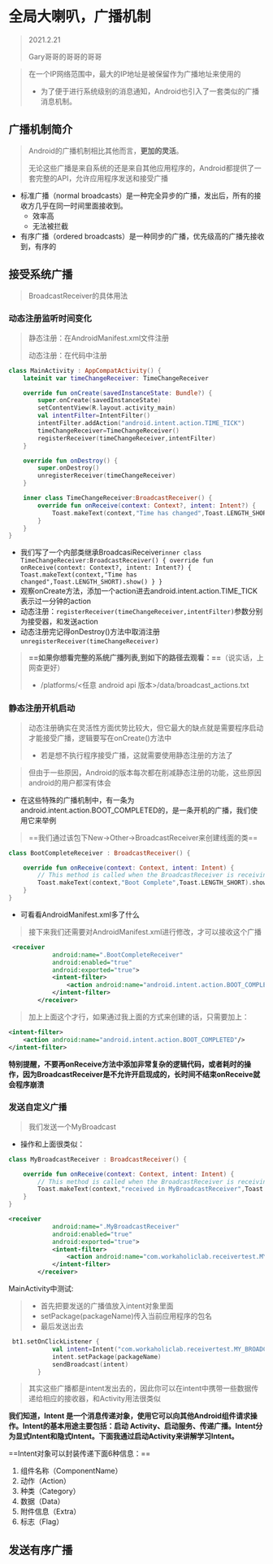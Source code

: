 # 全局大喇叭，广播机制

> 2021.2.21
>
> Gary哥哥的哥哥的哥哥

> 在一个IP网络范围中，最大的IP地址是被保留作为广播地址来使用的
>
> * 为了便于进行系统级别的消息通知，Android也引入了一套类似的广播消息机制。

## 广播机制简介

> Android的广播机制相比其他而言，**更加的灵活**。
>
> 无论这些广播是来自系统的还是来自其他应用程序的，Android都提供了一套完整的API，允许应用程序发送和接受广播

* 标准广播（normal broadcasts）是一种完全异步的广播，发出后，所有的接收方几乎在同一时间里面接收到。
  * 效率高
  * 无法被拦截
* 有序广播（ordered broadcasts）是一种同步的广播，优先级高的广播先接收到，有序的



## 接受系统广播

> BroadcastReceiver的具体用法

### 动态注册监听时间变化

> 静态注册：在AndroidManifest.xml文件注册
>
> 动态注册：在代码中注册

```kotlin
class MainActivity : AppCompatActivity() {
    lateinit var timeChangeReceiver: TimeChangeReceiver

    override fun onCreate(savedInstanceState: Bundle?) {
        super.onCreate(savedInstanceState)
        setContentView(R.layout.activity_main)
        val intentFilter=IntentFilter()
        intentFilter.addAction("android.intent.action.TIME_TICK")
        timeChangeReceiver=TimeChangeReceiver()
        registerReceiver(timeChangeReceiver,intentFilter)
    }

    override fun onDestroy() {
        super.onDestroy()
        unregisterReceiver(timeChangeReceiver)
    }

    inner class TimeChangeReceiver:BroadcastReceiver() {
        override fun onReceive(context: Context?, intent: Intent?) {
            Toast.makeText(context,"Time has changed",Toast.LENGTH_SHORT).show()
        }
    }
}
```



* 我们写了一个内部类继承BroadcasiReceiver```inner class TimeChangeReceiver:BroadcastReceiver() {
          override fun onReceive(context: Context?, intent: Intent?) {
              Toast.makeText(context,"Time has changed",Toast.LENGTH_SHORT).show()
          }
      }```
* 观察onCreate方法，添加一个action进去android.intent.action.TIME_TICK表示过一分钟的action
* 动态注册：```registerReceiver(timeChangeReceiver,intentFilter)```参数分别为接受器，和发送action
* 动态注册完记得onDestroy()方法中取消注册```unregisterReceiver(timeChangeReceiver)```

> **==如果你想看完整的系统广播列表,到如下的路径去观看：==**（说实话，上网查更好）
>
> * <Android SDK>/platforms/<任意 android api 版本>/data/broadcast_actions.txt

### 静态注册开机启动

> 动态注册确实在灵活性方面优势比较大，但它最大的缺点就是需要程序启动才能接受广播，逻辑要写在onCreate()方法中
>
> * 若是想不执行程序接受广播，这就需要使用静态注册的方法了

> 但由于一些原因，Android的版本每次都在削减静态注册的功能，这些原因android的用户都深有体会

* 在这些特殊的广播机制中，有一条为android.intent.action.BOOT_COMPLETED的，是一条开机的广播，我们使用它来举例

> ==我们通过该包下New->Other->BroadcastReceiver来创建线面的类==

```kotlin
class BootCompleteReceiver : BroadcastReceiver() {

    override fun onReceive(context: Context, intent: Intent) {
        // This method is called when the BroadcastReceiver is receiving an Intent broadcast.
        Toast.makeText(context,"Boot Complete",Toast.LENGTH_SHORT).show()
    }
}
```

* 可看看AndroidManifest.xml多了什么



> 接下来我们还需要对AndroidManifest.xml进行修改，才可以接收这个广播

```xml
 <receiver
            android:name=".BootCompleteReceiver"
            android:enabled="true"
            android:exported="true">
            <intent-filter>
                <action android:name="android.intent.action.BOOT_COMPLETED"/>
            </intent-filter>
        </receiver>
```

> 加上上面这个才行，如果通过我上面的方式来创建的话，只需要加上：

```xml
<intent-filter>
	<action android:name="android.intent.action.BOOT_COMPLETED"/>
</intent-filter>
```



**特别提醒，不要再onReceive方法中添加非常复杂的逻辑代码，或者耗时的操作，因为BroadcastReceiver是不允许开启现成的，长时间不结束onReceive就会程序崩溃**



### 发送自定义广播

> 我们发送一个MyBroadcast

* 操作和上面很类似：

```kotlin
class MyBroadcastReceiver : BroadcastReceiver() {

    override fun onReceive(context: Context, intent: Intent) {
        // This method is called when the BroadcastReceiver is receiving an Intent broadcast.
        Toast.makeText(context,"received in MyBroadcastReceiver",Toast.LENGTH_SHORT).show()
    }
}
```

```xml
<receiver
            android:name=".MyBroadcastReceiver"
            android:enabled="true"
            android:exported="true">
            <intent-filter>
                <action android:name="com.workaholiclab.receivertest.MY_BROADCAST"/>
            </intent-filter>
        </receiver>
```

MainActivity中测试:

> * 首先把要发送的广播值放入intent对象里面
> * setPackage(packageName)传入当前应用程序的包名
> * 最后发送出去

```kotlin
 bt1.setOnClickListener { 
            val intent=Intent("com.workaholiclab.receivertest.MY_BROADCAST")
            intent.setPackage(packageName)
            sendBroadcast(intent)
        }
```

> 其实这些广播都是intent发出去的，因此你可以在intent中携带一些数据传递给相应的接收器，和Activity用法很类似

**我们知道，Intent  是一个消息传递对象，使用它可以向其他Android组件请求操作。Intent的基本用途主要包括：启动  Activity、启动服务、传递广播。Intent分为显式Intent和隐式Intent。下面我通过启动Activity来讲解学习Intent。**

==Intent对象可以封装传递下面6种信息：==

1. 组件名称（ComponentName）
2. 动作（Action）
3. 种类（Category）
4. 数据（Data）
5. 附件信息（Extra）
6. 标志（Flag）



[相关Intent知识]: https://blog.csdn.net/salary/article/details/82865454	"相关Intent知识"



## 发送有序广播

